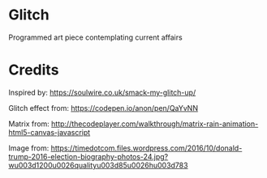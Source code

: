 # Glitch
Programmed art piece contemplating current affairs

# Credits

Inspired by: https://soulwire.co.uk/smack-my-glitch-up/

Glitch effect from: https://codepen.io/anon/pen/QaYvNN

Matrix from: http://thecodeplayer.com/walkthrough/matrix-rain-animation-html5-canvas-javascript

Image from: https://timedotcom.files.wordpress.com/2016/10/donald-trump-2016-election-biography-photos-24.jpg?wu003d1200u0026qualityu003d85u0026hu003d783


